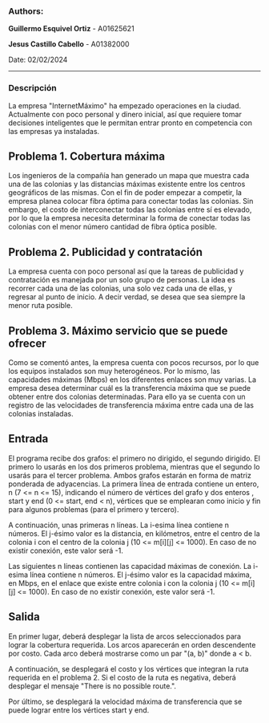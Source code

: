 
### Authors:
**Guillermo Esquivel Ortiz** - A01625621

**Jesus Castillo Cabello**  - A01382000

Date: 02/02/2024
____

### Descripción
La empresa "InternetMáximo" ha empezado operaciones en la ciudad. Actualmente con poco personal y dinero inicial, así que requiere tomar decisiones inteligentes que le permitan entrar pronto en competencia con las empresas ya instaladas.

## Problema 1. Cobertura máxima
Los ingenieros de la compañía han generado un mapa que muestra cada una de las colonias y las distancias máximas existente entre los centros geográficos de las mismas. Con el fin de poder empezar a competir, la empresa planea colocar fibra óptima para conectar todas las colonias. Sin embargo, el costo de interconectar todas las colonias entre sí es elevado, por lo que la empresa necesita determinar la forma de conectar todas las colonias con el menor número cantidad de fibra óptica posible.

## Problema 2. Publicidad y contratación
La empresa cuenta con poco personal así que la tareas de publicidad y contratación es manejada por un solo grupo de personas. La idea es recorrer cada una de las colonias, una solo vez cada una de ellas, y regresar al punto de inicio. A decir verdad, se desea que sea siempre la menor ruta posible.

## Problema 3. Máximo servicio que se puede ofrecer
Como se comentó antes, la empresa cuenta con pocos recursos, por lo que los equipos instalados son muy heterogéneos. Por lo mismo, las capacidades máximas (Mbps) en los diferentes enlaces son muy varias. La empresa desea determinar cuál es la transferencia máxima que se puede obtener entre dos colonias determinadas. Para ello ya se cuenta con un registro de las velocidades de transferencia máxima entre cada una de las colonias instaladas.

## Entrada
El programa recibe dos grafos: el primero no dirigido, el segundo dirigido. El primero lo usarás en los dos primeros problema, mientras que el segundo lo usarás para el tercer problema. Ambos grafos estarán en forma de matriz ponderada de adyacencias. La primera línea de entrada contiene un entero, n (7 <= n <= 15), indicando el número de vértices del grafo y dos enteros , start y end (0 <= start, end < n), vértices que se emplearan como inicio y fin para algunos problemas (para el primero y tercero).

A continuación, unas primeras n líneas. La i-esima línea contiene n números. El j-ésimo valor es la distancia, en kilómetros, entre el centro de la colonia i con el centro de la colonia j (10 <= m[i][j] <= 1000). En caso de no existir conexión, este valor será -1.

Las siguientes n líneas contienen las capacidad máximas de conexión. La i-esima línea contiene n números. El j-ésimo valor es la capacidad máxima, en Mbps, en el enlace que existe entre colonia i con la colonia j (10 <= m[i][j] <= 1000). En caso de no existir conexión, este valor será -1.

## Salida
En primer lugar, deberá desplegar la lista de arcos seleccionados para lograr la cobertura requerida. Los arcos aparecerán en orden descendente por costo. Cada arco deberá mostrarse como un par "(a, b)" donde a < b.

A continuación, se desplegará el costo y los vértices que integran la ruta requerida en el problema 2. Si el costo de la ruta es negativa, deberá desplegar el mensaje "There is no possible route.".

Por último, se desplegará la velocidad máxima de transferencia que se puede lograr entre los vértices start y end.